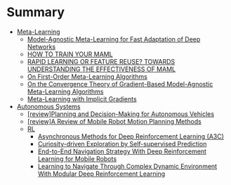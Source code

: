 # Summary

- [Meta-Learning](./meta-learning/README.md)
  - [Model-Agnostic Meta-Learning for Fast Adaptation of Deep Networks](./meta-learning/MAML.md)
  - [HOW TO TRAIN YOUR MAML](./meta-learning/MAML++.md)
  - [RAPID LEARNING OR FEATURE REUSE? TOWARDS UNDERSTANDING THE EFFECTIVENESS OF MAML](./meta-learning/ANIL.md)
  - [On First-Order Meta-Learning Algorithms](./meta-learning/FO-MAML.md)
  - [On the Convergence Theory of Gradient-Based Model-Agnostic Meta-Learning Algorithms](./meta-learning/HF-MAML.md)
  - [Meta-Learning with Implicit Gradients](./meta-learning/iMAML.md)
- [Autonomous Systems](./autonomous-systems/README.md)  
  - [[review]Planning and Decision-Making for Autonomous Vehicles](./autonomous-systems/planning&decision-making.md)
  - [[review]A Review of Mobile Robot Motion Planning Methods](./autonomous-systems/motion-planning-review.md)
  - [RL](./autonomous-systems/RL/README.md)
    - [Asynchronous Methods for Deep Reinforcement Learning (A3C)](./autonomous-systems/RL/A3C.md)
    - [Curiosity-driven Exploration by Self-supervised Prediction](./autonomous-systems/RL/LRF/curiosity-driven.md)
    - [End-to-End Navigation Strategy With Deep Reinforcement Learning for Mobile Robots](./autonomous-systems/RL/LRF/end-to-end%20nav%20strategy%20with%20DRL.md)
    - [Learning to Navigate Through Complex Dynamic Environment With Modular Deep Reinforcement Learning](./autonomous-systems/RL/LRF/nav-dyn-env%20with%20DRL.md)
